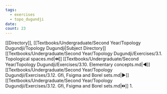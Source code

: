 ```yaml
---
tags:
  - exercises
  - topo_dugundji
date: 
count: 23
---
```

[[Directory]], [[Textbooks/Undergraduate/Second Year/Topology Dugundji/Topology Dugundji|Subject Directory]]
[[Textbooks/Undergraduate/Second Year/Topology Dugundji/Exercises/3.1. Topological spaces.md|🞀🞀]] [[Textbooks/Undergraduate/Second Year/Topology Dugundji/Exercises/3.10. Elementary concepts.md|◀]] [[Textbooks/Undergraduate/Second Year/Topology Dugundji/Exercises/3.12. Gfi, Fsigma and Borel sets.md|▶]] [[Textbooks/Undergraduate/Second Year/Topology Dugundji/Exercises/3.12. Gfi, Fsigma and Borel sets.md|🞂🞂]]
1. 